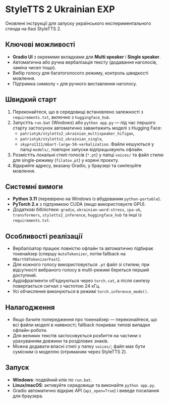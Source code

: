 # StyleTTS 2 Ukrainian EXP

Оновлені інструкції для запуску українського експериментального стенда на базі StyleTTS 2.

## Ключові можливості
- **Gradio UI** з окремими вкладками для **Multi speaker** і **Single speaker**.
- Автоматична або ручна вербалізація тексту (додавання наголосів, заміна чисел тощо).
- Вибір голосу для багатоголосого режиму, контроль швидкості мовлення.
- Підтримка символу `+` для ручного виставлення наголосу.

## Швидкий старт
1. Переконайтеся, що в середовищі встановлено залежності з `requirements.txt`, включно з `huggingface_hub`.
2. Запустіть `run.bat` (Windows) або `python app.py` — під час першого старту застосунок автоматично завантажить моделі з Hugging Face:
   - `patriotyk/styletts2_ukrainian_multispeaker_hifigan`,
   - `patriotyk/styletts2_ukrainian_single`,
   - `skypro1111/mbart-large-50-verbalization`.
   Файли кешуються у папці `models/`, повторні запуски відпрацьовують офлайн.
3. Розмістіть локальні стилі голосів (`*.pt`) у папці `voices/` та файл стилю для single-режиму (`filatov.pt`) у корені проєкту.
4. Відкрийте адресу, вказану Gradio, у браузері та синтезуйте мовлення.

## Системні вимоги
- **Python 3.11** (перевірено на Windows із вбудованим `python-portable`).
- **PyTorch 2.x** з підтримкою CUDA (якщо використовуєте GPU).
- Додаткові бібліотеки: `gradio`, `ukrainian-word-stress`, `ipa-uk`, `transformers`, `styletts2_inference`, `huggingface_hub` та інші із `requirements.txt`.

## Особливості реалізації
- Вербалізатор працює повністю офлайн та автоматично підбирає токенайзер (спершу `AutoTokenizer`, потім fallback на `MBart50TokenizerFast`).
- Для кожного голосу використовується `.pt` файл зі стилем; при відсутності вибраного голосу в multi-режимі береться перший доступний.
- Аудіофрагменти об'єднуються через `torch.cat`, а після синтезу повертається сигнал з частотою 24 кГц.
- Усі обчислення виконуються в режимі `torch.inference_mode()`.

## Налагодження
- Якщо бачите попередження про токенайзер — переконайтеся, що всі файли моделі в наявності; fallback покриває типові випадки офлайн-роботи.
- Для великих текстів застосовується розбиття на частини з урахуванням довжини та розділових знаків.
- Можна додавати власні стилі у папку `voices/`; файл має бути сумісним із моделлю (отриманим через StyleTTS 2).

## Запуск
- **Windows**: подвійний клік по `run.bat`.
- **Linux/macOS**: активуйте середовище та виконайте `python app.py`.
- Gradio автоматично відкриє API (`api_open=True`) і виведе посилання для браузера.
